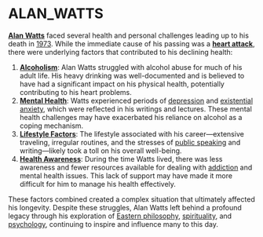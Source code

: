 # ALAN\_WATTS

[**Alan Watts**](alan_watts.md) faced several health and personal challenges leading up to his death in [1973](../history/1973.md). While the immediate cause of his passing was a [**heart attack**](https://en.wikipedia.org/wiki/Heart_attack), there were underlying factors that contributed to his declining health:

1. [**Alcoholism**](exabits_tge.md): Alan Watts struggled with alcohol abuse for much of his adult life. His heavy drinking was well-documented and is believed to have had a significant impact on his physical health, potentially contributing to his heart problems.
2. [**Mental Health**](broken-reference): Watts experienced periods of [depression](https://en.wikipedia.org/wiki/Depression_\(mood\)) and [existential anxiety](https://en.wikipedia.org/wiki/Existential_anxiety), which were reflected in his writings and lectures. These mental health challenges may have exacerbated his reliance on alcohol as a coping mechanism.
3. [**Lifestyle Factors**](broken-reference): The lifestyle associated with his career—extensive traveling, irregular routines, and the stresses of [public speaking](https://en.wikipedia.org/wiki/Public_speaking) and writing—likely took a toll on his overall well-being.
4. [**Health Awareness**](broken-reference): During the time Watts lived, there was less awareness and fewer resources available for dealing with [addiction](https://en.wikipedia.org/wiki/Addiction) and mental health issues. This lack of support may have made it more difficult for him to manage his health effectively.

These factors combined created a complex situation that ultimately affected his longevity. Despite these struggles, Alan Watts left behind a profound legacy through his exploration of [Eastern philosophy](ownership_distribution.md), [spirituality](broken-reference), and [psychology](broken-reference), continuing to inspire and influence many to this day.
